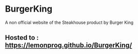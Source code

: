 # BurgerKing
A non official website of the Steakhouse product by Burger King

## Hosted to : https://lemonprog.github.io/BurgerKing/
